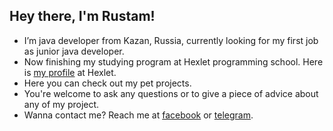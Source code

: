 <h2><b> Hey there, I'm Rustam! </h2></b>
<p></p>
<ul>
<li> I’m java developer from Kazan, Russia, currently looking for my first job as junior java developer.</li>
<li> Now finishing my studying program at Hexlet programming school. Here is <a href="https://ru.hexlet.io/u/rus_yanov">my profile</a> at Hexlet.</li> 
<li> Here you can check out my pet projects. </li>
<li> You're welcome to ask any questions or to give a piece of advice about any of my project.</li>
<li> Wanna contact me? Reach me at <a href="https://www.facebook.com/akhmedzianov/">facebook</a> or <a href="t.me/rus_yanov">telegram</a>. </li>
</ul>
